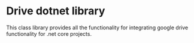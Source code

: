 # Drive dotnet library

This class library provides all the functionality for integrating google drive functionality for .net core projects.